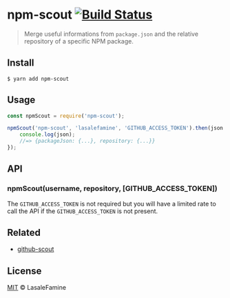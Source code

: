 # npm-scout [![Build Status](https://travis-ci.org/LasaleFamine/npm-scout.svg?branch=master)](https://travis-ci.org/LasaleFamine/npm-scout)

> Merge useful informations from `package.json` and the relative repository of a specific NPM package.


## Install

```
$ yarn add npm-scout
```

## Usage

```js
const npmScout = require('npm-scout');

npmScout('npm-scout', 'lasalefamine', 'GITHUB_ACCESS_TOKEN').then(json => {
	console.log(json);
	//=> {packageJson: {...}, repository: {...}}
});
```
## API

### npmScout(username, repository, [GITHUB_ACCESS_TOKEN])

The `GITHUB_ACCESS_TOKEN` is not required but you will have a limited rate to call the API if the `GITHUB_ACCESS_TOKEN` is not present.

## Related

- [github-scout](https://github.com/lasalefamine/github-scout)

## License

[MIT](https://github.com/LasaleFamine/npm-scout/blob/master/LICENSE.md) &copy; LasaleFamine
